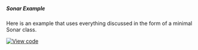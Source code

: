 ##### Sonar Example

Here is an example that uses everything discussed in the form of a minimal Sonar class.

[![View code](https://www.mbed.com/embed/?url=https://developer.mbed.org/teams/mbed_example/code/callback-sonar-example/)](https://developer.mbed.org/teams/mbed_example/code/callback-sonar-example/file/1713cdc51510/main.cpp)
